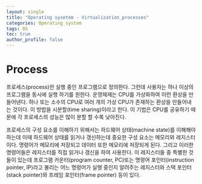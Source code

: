 ```yaml
---
layout: single
title: "Operating sysetem - Virtualization_processes"
categories: Operating_system
tags: OS
toc: true
author_profile: false
---
```


# Process

프로세스(process)란 실행 중인 프로그램으로 정의한다. 그런데 사용자는 하나 이상의 프로그램을 동시에 실행 하기를 원한다. 운영체제는 CPU를 가상화하여 이런 환상을 만들어낸다. 하나 또는 소수의 CPU로 여러 개의 가상 CPU가 존재하는 환상을 만들어내는 것이다. 이 방밥을 시분할(time sharing)이라고 한다. 이 기법은 CPU를 공유하기 때문에 각 프로세스의 성능은 많이 분할 할 수록 낮아진다. 

프로세스의 구성 요소를 이해하기 위해서는 하드웨어 상태(machine state)를 이해해야하는데 이때 하드웨어 상태를 읽거나 갱신하는데 중요한 구성 요소는 메모리와 레지스터이다. 명령어가 메모리에 저장되고 데이터 또한 메모리에 저장되게 된다. 그리고 이러한 명령어들은 레지스터를 직접 읽거나 갱신을 하여 사용한다. 이 레지스터들 중 특별한 것들이 있는데 프로그램 카운터(program counter, PC)또는 명령어 포인터(instruction pointer, IP)라고 불리는 어느 명령어가 실행 중인지 알려주는 레지스터와 스택 포인터(stack pointer)와 프레임 포인터(frame pointer) 등이 있다.